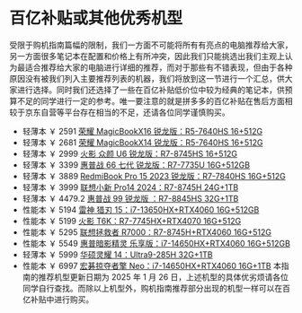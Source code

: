 # 百亿补贴或其他优秀机型

受限于购机指南篇幅的限制，我们一方面不可能将所有有亮点的电脑推荐给大家，另一方面很多笔记本在配置和价格上有所冲突，因此我们只能挑选出我们主观上认为最适合推荐给大家的电脑进行详细的推荐，而对于那些有不错表现，但由于各种原因没有被我们列入主要推荐列表的机器，我们将放到这一节进行一个汇总，供大家进行选择。同时我们还选择了一些在百亿补贴低价位中较为经典的笔记本，供预算不足的同学进行一定的参考。唯一要注意的就是拼多多的百亿补贴在售后方面相较于京东自营等平台存在相当的不足，还请各位同学谨慎购买。

- 轻薄本 ￥ 2591 [荣耀 MagicBookX16 锐龙版：R5-7640HS 16+512G](https://mobile.yangkeduo.com/goods1.html?ps=tRy6BXT71F)
- 轻薄本 ￥ 2681 [荣耀 MagicBookX14 锐龙版：R5-7640HS 16+512G](https://mobile.yangkeduo.com/goods1.html?ps=Wb9YAkYEyB)
- 轻薄本 ￥ 2999 [火影 众颜 U6 锐龙版：R7-8745HS 16+512G](https://mobile.yangkeduo.com/goods2.html?ps=qpYWEUtgH4)
- 轻薄本 ￥ 3399 [惠普战 66 七代 锐龙版：R7-7735U 16G+512GB](https://mobile.yangkeduo.com/goods1.html?ps=NmgwiunvOy)
- 轻薄本 ￥ 3889 [RedmiBook Pro 15 2023 锐龙版：R7-7840HS 16G+512G](https://mobile.yangkeduo.com/goods1.html?ps=FHnzY1inX3)
- 轻薄本 ￥ 3999 [联想小新 Pro14 2024：R7-8745H 24G+1TB](https://mobile.yangkeduo.com/goods2.html?ps=1OVcb3aTHk)
- 轻薄本 ￥ 4479.2 [惠普战 99 锐龙版 ：R7-8845HS 32G+1TB](https://3.cn/2b2q-cNf)
- 性能本 ￥ 5194 [雷神 猎刃 15：i7-13650HX+RTX4060 16G+512GB](https://mobile.yangkeduo.com/goods1.html?ps=NTBWiwXHml)
- 性能本 ￥ 5199 [火影 T6K：R7-7745HX+RTX4070 16G+512G](https://mobile.yangkeduo.com/goods1.html?ps=WlFa11hT39)
- 性能本 ￥ 5295 [联想拯救者 R7000：R7-8745H+RTX4060 16G+512G](https://mobile.yangkeduo.com/goods2.html?ps=8xPq3kns5W)
- 性能本 ￥ 5549 [惠普暗影精灵 乐享版：i7-14650HX+RTX4060 16G+512GB](https://mobile.yangkeduo.com/goods.html?ps=dH94DpUCuK)
- 轻薄本 ￥ 5999 [华硕灵耀 14：Ultra9-285H 32G+1TB](https://3.cn/2b-2rN1B)
- 性能本 ￥ 6997 [宏碁掠夺者擎 Neo：i7-14650HX+RTX4060 16G+1TB](https://mobile.yangkeduo.com/goods2.html?ps=jZ4WtiZrMp)
本指南的推荐机型更新日期为 2025 年 1 月 26 日，上述机型的具体优劣烦请各位同学自行查找。而除以上机型外，购机指南推荐部分出现的机型一样可以在百亿补贴中进行购买。
